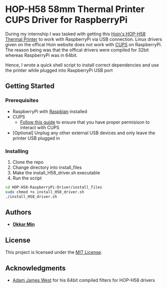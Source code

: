 # HOP-H58 58mm Thermal Printer CUPS Driver for RaspberryPi

During my internship I was tasked with getting this [Hoin's HOP-H58 Thermal Printer](http://hoinprinter.com/en/products/show/58mm-Thermal-Printer-6) to work with RaspberryPi via USB connection. Linux drivers given on the offical Hoin website does not work with [CUPS](https://www.cups.org) on RaspberryPi. The reason being was that the offical drivers were compiled for 32bit whereas RaspberryPi was in 64bit.

Hence, I wrote a quick shell script to install correct dependencies and use the printer while plugged into RaspberryPi USB port

## Getting Started

### Prerequisites

- RaspberryPi with [Raspbian](https://www.raspberrypi.org/documentation/installation/installing-images/) installed
- CUPS
  - [Follow this guide](https://kernelmastery.com/enable-regular-users-to-add-printers-to-cups/) to ensure that you have proper permisison to interact with CUPS
- [Optional] Unplug any other external USB devices and only leave the printer USB plugged in

### Installing

1. Clone the repo
2. Change directory into install_files
3. Make the install_H58_driver.sh executable
4. Run the script

```bash
cd HOP-H58-RaspberryPi-Driver/install_files
sudo chmod +x install_H58_driver.sh
./install_H58_driver.sh
```

## Authors

- [**Okkar Min**](https://github.com/OkkarMin)

## License

This project is licensed under the [MIT License](LICENSE).

## Acknowledgments

- [Adam James West](https://github.com/IntegersOfK) for his 64bit compiled filters for HOP-H58 drivers
